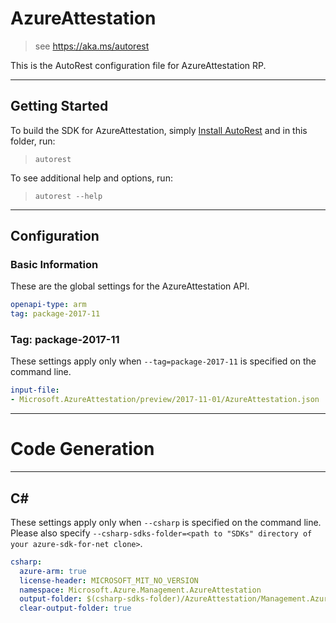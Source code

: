 # AzureAttestation
    
> see https://aka.ms/autorest

This is the AutoRest configuration file for AzureAttestation RP.



---
## Getting Started 
To build the SDK for AzureAttestation, simply [Install AutoRest](https://aka.ms/autorest/install) and in this folder, run:

> `autorest`

To see additional help and options, run:

> `autorest --help`
---

## Configuration



### Basic Information 
These are the global settings for the AzureAttestation API.

``` yaml
openapi-type: arm
tag: package-2017-11
```

### Tag: package-2017-11

These settings apply only when `--tag=package-2017-11` is specified on the command line.

``` yaml $(tag) == 'package-2017-11'
input-file:
- Microsoft.AzureAttestation/preview/2017-11-01/AzureAttestation.json
```

---
# Code Generation


---
## C# 

These settings apply only when `--csharp` is specified on the command line.
Please also specify `--csharp-sdks-folder=<path to "SDKs" directory of your azure-sdk-for-net clone>`.

``` yaml $(csharp)
csharp:
  azure-arm: true
  license-header: MICROSOFT_MIT_NO_VERSION
  namespace: Microsoft.Azure.Management.AzureAttestation
  output-folder: $(csharp-sdks-folder)/AzureAttestation/Management.AzureAttestation/Generated
  clear-output-folder: true
```


